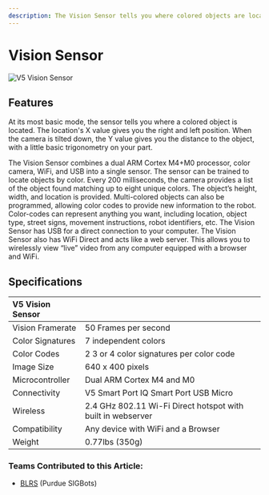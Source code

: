 ```yaml
---
description: The Vision Sensor tells you where colored objects are located.
---
```


# Vision Sensor

![V5 Vision Sensor](../../../.gitbook/assets/visionsensor.jpg)

## Features

At its most basic mode, the sensor tells you where a colored object is located. The location's X value gives you the right and left position. When the camera is tilted down, the Y value gives you the distance to the object, with a little basic trigonometry on your part.

The Vision Sensor combines a dual ARM Cortex M4+M0 processor, color camera, WiFi, and USB into a single sensor. The sensor can be trained to locate objects by color. Every 200 milliseconds, the camera provides a list of the object found matching up to eight unique colors. The object’s height, width, and location is provided. Multi-colored objects can also be programmed, allowing color codes to provide new information to the robot. Color-codes can represent anything you want, including location, object type, street signs, movement instructions, robot identifiers, etc. The Vision Sensor has USB for a direct connection to your computer. The Vision Sensor also has WiFi Direct and acts like a web server. This allows you to wirelessly view “live” video from any computer equipped with a browser and WiFi.

## Specifications

| **V5 Vision Sensor** |  |
| :--- | :--- |
| Vision Framerate | 50 Frames per second |
| Color Signatures | 7 independent colors |
| Color Codes | 2 3 or 4 color signatures per color code |
| Image Size | 640 x 400 pixels |
| Microcontroller | Dual ARM Cortex M4 and M0 |
| Connectivity | V5 Smart Port IQ Smart Port USB Micro |
| Wireless | 2.4 GHz 802.11 Wi-Fi Direct hotspot with built in webserver |
| Compatibility | Any device with WiFi and a Browser |
| Weight | 0.77lbs \(350g\) |

### Teams Contributed to this Article:

* [BLRS](https://purduesigbots.com/) \(Purdue SIGBots\)

